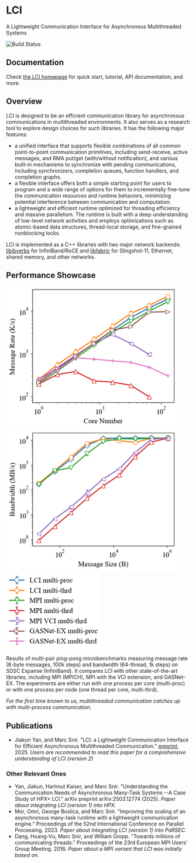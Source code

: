 # LCI

A Lightweight Communication Interface for Asynchronous Multithreaded Systems

![Build Status](https://github.com/uiuc-hpc/lci/actions/workflows/ci.yml/badge.svg)

## Documentation
Check [the LCI homepage](https://uiuc-hpc.github.io/lci/) for quick start, tutorial, API documentation, and more.

## Overview
LCI is designed to be an efficient communication library
for asynchronous communications in multithreaded environments. It also serves as a research tool to 
explore design choices for such libraries. It has the following major features:
- a unified interface that supports flexible combinations of all common point-to-point 
  communication primitives, including send-receive, active messages, and 
  RMA put/get (with/without notification), and various built-in mechanisms to synchronize 
  with pending communications, including synchronizers, completion queues, function handlers, 
  and completion graphs.
- a flexible interface offers both a simple starting point for users to program and a wide range of options 
  for them to incrementally fine-tune the communication resources and runtime behaviors, 
  minimizing potential interference between communication and computation.
- a lightweight and efficient runtime optimized for threading efficiency and massive parallelism. 
  The runtime is built with a deep understanding of low-level network activities and employs optimizations 
  such as atomic-based data structures, thread-local storage, and fine-grained nonblocking locks.

LCI is implemented as a C++ libraries with two major network backends: 
[libibverbs](https://github.com/linux-rdma/rdma-core/blob/master/Documentation/libibverbs.md) for InfiniBand/RoCE and 
[libfabric](https://ofiwg.github.io/libfabric/) for Slingshot-11, Ethernet, shared memory, and other networks.

## Performance Showcase

![Message Rate Result](docs/img/lt-expanse.png)
![Bandwidth Result](docs/img/bw-expanse.png)
![legend](docs/img/legend-expanse.png)

Results of multi-pair ping-pong microbenchmarks measuring message rate (8-byte messages, 100k steps) and 
bandwidth (64-thread, 1k steps) on SDSC Expanse (InfiniBand). It compares LCI with other state-of-the-art 
libraries, including MPI (MPICH), MPI with the VCI extension, and GASNet-EX. The experiments are either 
run with one process per core (multi-proc) or with one process per node (one thread per core, multi-thrd).

*For the first time known to us, multithreaded communication catches up with multi-process communication.*

## Publications
- Jiakun Yan, and Marc Snir. "LCI: a Lightweight Communication Interface for Efficient Asynchronous Multithreaded Communication." [preprint](https://jiakunyan.github.io/source/lci_preprint.pdf), 2025.
*Users are recommended to read this paper for a comprehensive understanding of LCI (version 2)*

### Other Relevant Ones
- Yan, Jiakun, Hartmut Kaiser, and Marc Snir. "Understanding the Communication Needs of Asynchronous Many-Task Systems
--A Case Study of HPX+ LCI." arXiv preprint arXiv:2503.12774 (2025). 
*Paper about integrating LCI (version 1) into HPX.*
- Mor, Omri, George Bosilca, and Marc Snir. "Improving the scaling of an asynchronous many-task runtime with 
a lightweight communication engine." Proceedings of the 52nd International Conference on Parallel Processing. 2023. 
*Paper about integrating LCI (version 1) into PaRSEC.*
- Dang, Hoang-Vu, Marc Snir, and William Gropp. "Towards millions of communicating threads." Proceedings of the 23rd European MPI Users' Group Meeting. 2016.
*Paper about a MPI variant that LCI was initially based on.*